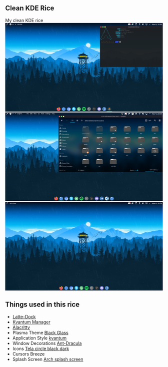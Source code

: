 ## Clean KDE Rice

My clean KDE rice
![Screenshot2](Screenshot(2).png)
![Screenshot3](Screenshot(3).png)
![Screenshot](Screenshot(1).png)

## Things used in this rice

* [Latte-Dock](https://archlinux.org/packages/community/x86_64/latte-dock/)
* [Kvantum Manager](https://archlinux.org/packages/community/x86_64/kvantum-qt5/)
* [Alacritty](https://archlinux.org/packages/community/x86_64/alacritty/)
* Plasma Theme [Black Glass](https://store.kde.org/p/1430935/)
* Application Style [kvantum](https://github.com/yeyushengfan258/We10XOS-kde/tree/master/Kvantum/We10XOS-dark)
* Window Decorations [Ant-Dracula](https://github.com/dracula/gtk/tree/master/kde)
* Icons [Tela circle black dark](https://github.com/vinceliuice/Tela-circle-icon-theme)
* Cursors Breeze
* Splash Screen [Arch splash screen](https://store.kde.org/p/1526375)